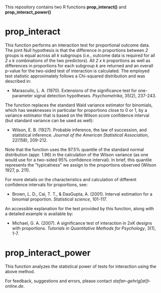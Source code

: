 This repository contains two R functions **prop_interact()** and **prop_interact_power()**

# prop_interact

This function performs an interaction test for proportional outcome data. The joint Null hypothesis is that the difference in proportions between *2* groups is equal across all *k* subgroups (i.e., outcome data is required for all *2 x k* combinations of the two predictors). All *2 x k* proportions as well as differences in proportions for each subgroup *k* are returned and an overall p-value for the two-sided test of interaction is calculated. The employed test statistic approximately follows a Chi-squared distribution and was described in:

+ Marascuilo, L. A. (1970). Extensions of the significance test for one-parameter signal detection hypotheses. *Psychometrika*, 35(2), 237-243.

The function replaces the standard Wald variance estimator for binomials, which has weaknesses in particular for proportions close to 0 or 1, by a variance estimator that is based on the Wilson score confidence interval (but standard variance can be used as well):

+ Wilson, E. B. (1927). Probable inference, the law of succession, and statistical inference. *Journal of the American Statistical Association*, 22(158), 209-212.

Note that the function uses the 97.5% quantile of the standard normal distribution (appr. 1.96) in the calculation of the Wilson variance (as one would use for a two-sided 95% confidence interval). In brief, this quantile represents the "typicalness" we assign to the proportions observed (Wilson 1927, p. 211).

For more details on the characteristics and calculation of different confidence intervals for proportions, see:

+ Brown, L. D., Cai, T. T., & DasGupta, A. (2001). Interval estimation for a binomial proportion. *Statistical science*, 101-117.

An accessible explanation for the test provided by this function, along with a detailed example is available by:

+ Michael, G. A. (2007). A significance test of interaction in 2xK designs with proportions. *Tutorials in Quantitative Methods for Psychology*, 3(1), 1-7.

# prop_interact_power

This function analyzes the statistical power of tests for interaction using the above method.

For feedback, suggestions and errors, please contact *stefan-gehrig[at]t-online.de*.
